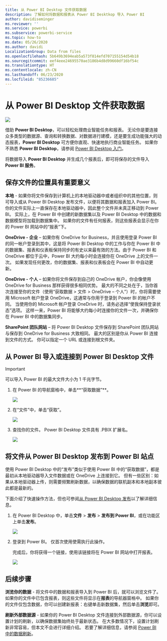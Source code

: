 ```yaml
---
title: 从 Power BI Desktop 文件获取数据
description: 了解如何将数据和报表从 Power BI Desktkop 导入 Power BI
author: davidiseminger
ms.reviewer: ''
ms.service: powerbi
ms.subservice: powerbi-service
ms.topic: how-to
ms.date: 05/26/2020
ms.author: davidi
LocalizationGroup: Data from files
ms.openlocfilehash: 5b649b3694eab5a573f814efd707155154d54b18
ms.sourcegitcommit: eef4eee24695570ae3186b4d8d99660df16bf54c
ms.translationtype: HT
ms.contentlocale: zh-CN
ms.lasthandoff: 06/23/2020
ms.locfileid: "85236685"
---
```

# <a name="get-data-from-power-bi-desktop-files"></a>从 Power BI Desktop 文件获取数据
![](media/service-desktop-files/pbid_file_icon.png)

借助 **Power BI Desktop**，可以轻松处理商业智能任务和报表。 无论你是要连接众多类型的数据源、查询和转换数据、对数据进行建模，还是要生成功能强大的动态报表，**Power BI Desktop** 可方便你直观、快速地执行商业智能任务。 如果你不熟悉 **Power BI Desktop**，请参阅 [Power BI Desktop 入门](../fundamentals/desktop-getting-started.md)。

将数据导入 **Power BI Desktop** 并生成几个报表后，即可将保存的文件导入 **Power BI 服务**。

## <a name="where-your-file-is-saved-makes-a-difference"></a>保存文件的位置具有重要意义
**本地** - 如果你将文件保存到计算机上的本地驱动器中或者组织中的其他位置，则可导入或从 Power BI Desktop 发布文件，以便将其数据和报表加入 Power BI。 你的文件实际上一直保存在本地驱动器中，因此整个文件并未真正移动到 Power BI。 实际上，在 Power BI 中创建的新数据集以及 Power BI Desktop 中的数据和数据模型将加载到数据集中。 如果你的文件有任何报表，则这些报表会显示在你的 Power BI 网站中的“报表”下。

**OneDrive - 企业** – 如果你有 OneDrive for Business，并且使用登录 Power BI 的同一帐户登录到其中，这是将 Power BI Desktop 中的工作与你在 Power BI 中的数据集、报表和仪表板保持同步的有史以来最有效的方法。由于 Power BI 和 OneDrive 都位于云中，Power BI 大约每小时会连接你在 OneDrive 上的文件一次。 如果发现任何更改，你的数据集、报表和仪表板会在 Power BI 中自动更新。

**OneDrive - 个人** – 如果你将文件保存到自己的 OneDrive 帐户，你会像使用 OneDrive for Business 那样获得很多相同优势。 最大的不同之处在于，当你首次连接至你的文件（使用“获取数据 > 文件 > OneDrive – 个人”）时，你将需要使用 Microsoft 帐户登录 OneDrive，这通常与你用于登录到 Power BI 的帐户不同。 当使用你的 Microsoft 帐户登录 OneDrive 时，请务必选择“使我保持登录状态”选项。 这样一来，Power BI 将能够大约每小时连接你的文件一次，并确保你在 Power BI 中的数据集同步。

**SharePoint 团队网站** – 将 Power BI Desktop 文件保存到 SharePoint 团队网站与保存到 OneDrive for Business 大致相同。 最大的区别是你从 Power BI 连接到文件的方式。 你可以指定一个 URL 或连接到根文件夹。

## <a name="import-or-connect-to-a-power-bi-desktop-file-from-power-bi"></a>从 Power BI 导入或连接到 Power BI Desktop 文件
>[!IMPORTANT]
>可以导入 Power BI 的最大文件大小为 1 千兆字节。

1. 在 Power BI 的导航窗格中，单击**“获取数据”**。
   
   ![](media/service-desktop-files/pbid_get_data_button.png)
2. 在“文件”中，单击“获取”。
   
   ![](media/service-desktop-files/pbid_files_get.png)
3. 查找你的文件。 Power BI Desktop 文件具有 .PBIX 扩展名。
   
   ![](media/service-desktop-files/pbid_find_your_file.png)

## <a name="publish-a-file-from-power-bi-desktop-to-your-power-bi-site"></a>将文件从 Power BI Desktop 发布到 Power BI 站点
使用 Power BI Desktop 中的“发布”类似于使用 Power BI 中的“获取数据”，都是最初从本地驱动器导入文件数据或在 OneDrive 上连接到它。 但有一些区别：如果从本地驱动器上传，则需要频繁刷新数据，以确保数据的联机副本和本地副本彼此都是最新的。 

下面介绍了快速操作方法，但也可参阅[从 Power BI Desktop 发布](../create-reports/desktop-upload-desktop-files.md)以了解详细信息。

1. 在 Power BI Desktop 中，单击**文件** > **发布** > **发布到 Power BI**，或在功能区上单击**发布**。
   
   ![](media/service-desktop-files/pbid_publish.png)
2. 登录到 Power BI。 仅首次使用使需执行此操作。
   
   完成后，你将获得一个链接，使用该链接将在 Power BI 网站中打开报表。
   
   ![](media/service-desktop-files/pbid_publishing.png)

## <a name="next-steps"></a>后续步骤
**浏览你的数据** - 将文件中的数据和报表导入到 Power BI 后，就可以浏览文件了。 如果你的文件中已包含报表，则这些文件将显示在**报表**的导航器窗格中。 如果你的文件仅包含数据，你可以创建新报表：右键单击新数据集，然后单击**浏览**即可。

**刷新外部数据源** - 如果你的 Power BI Desktop 文件连接到外部数据源，你可以设置计划的刷新，以确保数据集始终处于最新状态。 在大多数情况下，设置计划刷新非常容易，但本文不会进行详细介绍。 若要了解详细信息，请参阅 [Power BI 中的数据刷新](refresh-data.md)。
